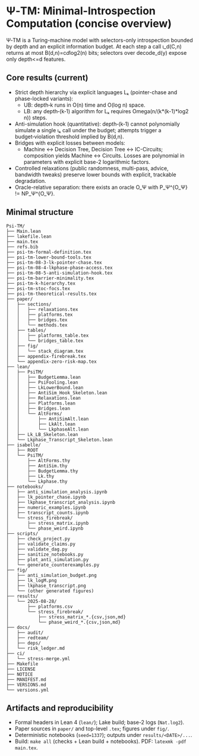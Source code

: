 # Ψ‑TM: Minimal-Introspection Computation (concise overview)

Ψ‑TM is a Turing-machine model with selectors-only introspection bounded by depth and an explicit information budget. At each step a call ι_d(C,n) returns at most B(d,n)=c*d*log2(n) bits; selectors over decode_d(y) expose only depth<=d features.

## Core results (current)
- Strict depth hierarchy via explicit languages Lₖ (pointer-chase and phase-locked variants):
  - UB: depth‑k runs in O(n) time and O(log n) space.
  - LB: any depth‑(k‑1) algorithm for Lₖ requires Omega(n/(k*(k-1)*log2 n)) steps.
- Anti-simulation hook (quantitative): depth‑(k‑1) cannot polynomially simulate a single ιₖ call under the budget; attempts trigger a budget‑violation threshold implied by B(d,n).
- Bridges with explicit losses between models:
  - Machine <-> Decision Tree, Decision Tree <-> IC-Circuits; composition yields Machine <-> Circuits. Losses are polynomial in parameters with explicit base-2 logarithmic factors.
- Controlled relaxations (public randomness, multi-pass, advice, bandwidth tweaks) preserve lower bounds with explicit, trackable degradation.
- Oracle-relative separation: there exists an oracle O_Ψ with P_Ψ^{O_Ψ} != NP_Ψ^{O_Ψ}.

## Minimal structure

```
Psi-TM/
├── Main.lean
├── lakefile.lean
├── main.tex
├── refs.bib
├── psi-tm-formal-definition.tex
├── psi-tm-lower-bound-tools.tex
├── psi-tm-08-3-lk-pointer-chase.tex
├── psi-tm-08-4-lkphase-phase-access.tex
├── psi-tm-08-5-anti-simulation-hook.tex
├── psi-tm-barrier-minimality.tex
├── psi-tm-k-hierarchy.tex
├── psi-tm-stoc-focs.tex
├── psi-tm-theoretical-results.tex
├── paper/
│   ├── sections/
│   │   ├── relaxations.tex
│   │   ├── platforms.tex
│   │   ├── bridges.tex
│   │   └── methods.tex
│   ├── tables/
│   │   ├── platforms_table.tex
│   │   └── bridges_table.tex
│   ├── fig/
│   │   └── stack_diagram.tex
│   ├── appendix-firebreak.tex
│   └── appendix-zero-risk-map.tex
├── lean/
│   ├── PsiTM/
│   │   ├── BudgetLemma.lean
│   │   ├── PsiFooling.lean
│   │   ├── LkLowerBound.lean
│   │   ├── AntiSim_Hook_Skeleton.lean
│   │   ├── Relaxations.lean
│   │   ├── Platforms.lean
│   │   ├── Bridges.lean
│   │   └── AltForms/
│   │       ├── AntiSimAlt.lean
│   │       ├── LkAlt.lean
│   │       └── LkphaseAlt.lean
│   ├── Lk_LB_Skeleton.lean
│   └── Lkphase_Transcript_Skeleton.lean
├── isabelle/
│   ├── ROOT
│   └── PsiTM/
│       ├── AltForms.thy
│       ├── AntiSim.thy
│       ├── BudgetLemma.thy
│       ├── Lk.thy
│       └── Lkphase.thy
├── notebooks/
│   ├── anti_simulation_analysis.ipynb
│   ├── lk_pointer_chase.ipynb
│   ├── lkphase_transcript_analysis.ipynb
│   ├── numeric_examples.ipynb
│   ├── transcript_counts.ipynb
│   └── stress_firebreak/
│       ├── stress_matrix.ipynb
│       └── phase_weird.ipynb
├── scripts/
│   ├── check_project.py
│   ├── validate_claims.py
│   ├── validate_dag.py
│   ├── sanitize_notebooks.py
│   ├── plot_anti_simulation.py
│   └── generate_counterexamples.py
├── fig/
│   ├── anti_simulation_budget.png
│   ├── lk_logM.png
│   ├── lkphase_transcript.png
│   └── (other generated figures)
├── results/
│   └── 2025-08-28/
│       ├── platforms.csv
│       └── stress_firebreak/
│           ├── stress_matrix_*.{csv,json,md}
│           └── phase_weird_*.{csv,json,md}
├── docs/
│   ├── audit/
│   ├── redteam/
│   ├── deps/
│   └── risk_ledger.md
├── ci/
│   └── stress-merge.yml
├── Makefile
├── LICENSE
├── NOTICE
├── MANIFEST.md
├── VERSIONS.md
└── versions.yml
```

## Artifacts and reproducibility
- Formal headers in Lean 4 (`lean/`); Lake build; base-2 logs (`Nat.log2`).
- Paper sources in `paper/` and top-level `.tex`; figures under `fig/`.
- Deterministic notebooks (`seed=1337`); outputs under `results/<DATE>/...`.
- Build: `make all` (checks + Lean build + notebooks). PDF: `latexmk -pdf main.tex`.